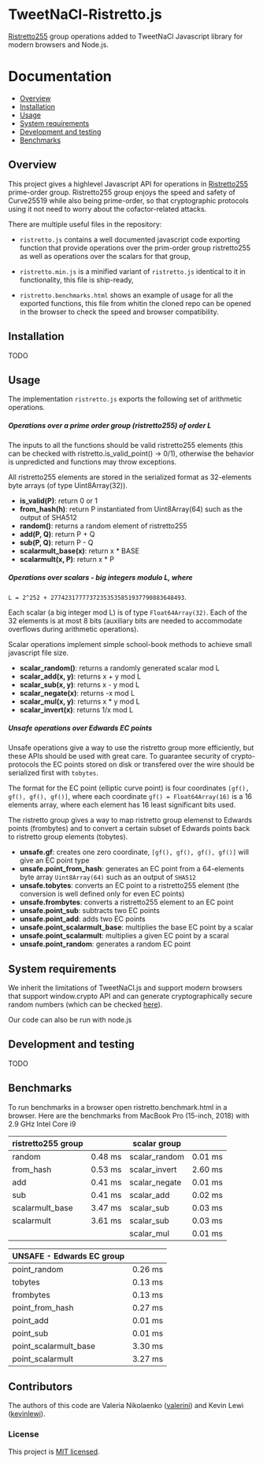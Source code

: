 TweetNaCl-Ristretto.js
============

[Ristretto255](https://ristretto.group/) group operations added to TweetNaCl Javascript library
for modern browsers and Node.js.

Documentation
=============

* [Overview](#overview)
* [Installation](#installation)
* [Usage](#usage)
* [System requirements](#system-requirements)
* [Development and testing](#development-and-testing)
* [Benchmarks](#benchmarks)

Overview
--------

This project gives a highlevel Javascript API for operations in [Ristretto255](https://ristretto.group/) prime-order group.
Ristretto255 group enjoys the speed and safety of Curve25519 while also being prime-order, so that cryptographic protocols using it not need to worry about the cofactor-related attacks.

There are multiple useful files in the repository:

* `ristretto.js` contains a well documented javascript code exporting function that provide operations over the prim-order group ristretto255 as well as operations over the scalars for that group,

* `ristretto.min.js` is a minified variant of `ristretto.js` identical to it in functionality, this file is ship-ready,

* `ristretto.benchmarks.html` shows an example of usage for all the exported functions, this file from whitin the cloned repo can be opened in the browser to check the speed and browser compatibility.

Installation
------------

TODO

Usage
-----

The implementation `ristretto.js` exports the following set of arithmetic operations.

##### Operations over a prime order group (ristretto255) of order L

The inputs to all the functions should be valid ristretto255 elements (this can be checked with ristretto.is_valid_point() -> 0/1), otherwise the behavior is unpredicted and functions may throw exceptions.

All ristretto255 elements are stored in the serialized format as 32-elements byte arrays (of type Uint8Array(32)).

* **is_valid(P)**: return 0 or 1
* **from_hash(h)**: return P instantiated from Uint8Array(64) such as the output of SHA512
* **random()**: returns a random element of ristretto255
* **add(P, Q)**: return P + Q
* **sub(P, Q)**: return P - Q
* **scalarmult_base(x)**: return x * BASE
* **scalarmult(x, P)**: return x * P

##### Operations over scalars - big integers modulo L, where
`L = 2^252 + 27742317777372353535851937790883648493`.

Each scalar (a big integer mod L) is of type `Float64Array(32)`. Each of the 32 elements is at most 8 bits (auxiliary bits are needed to accommodate overflows during arithmetic operations).

Scalar operations implement simple school-book methods to achieve small javascript file size.

* **scalar_random()**: returns a randomly generated scalar mod L
* **scalar_add(x, y)**: returns x + y mod L
* **scalar_sub(x, y)**: returns x - y mod L
* **scalar_negate(x)**: returns -x mod L
* **scalar_mul(x, y)**: returns x * y mod L
* **scalar_invert(x)**: returns 1/x mod L

##### Unsafe operations over Edwards EC points

Unsafe operations give a way to use the ristretto group more efficiently, but these APIs should be used with great care.
To guarantee security of crypto-protocols the EC points stored on disk or transfered over the wire should be serialized first with `tobytes`.

The format for the EC point (elliptic curve point) is four coordinates `[gf(), gf(), gf(), gf()]`, where each coordinate `gf() = Float64Array(16)` is a 16 elements array, where each element has 16 least significant bits used.

The ristretto group gives a way to map ristretto group elemenst to Edwards points (frombytes) and to convert a certain subset of Edwards points back to ristretto group elements (tobytes).

* **unsafe.gf**: creates one zero coordinate, `[gf(), gf(), gf(), gf()]` will give an EC point type
* **unsafe.point_from_hash**: generates an EC point from a 64-elements byte array `Uint8Array(64)` such as an output of `SHA512`
* **unsafe.tobytes**: converts an EC point to a ristretto255 element (the conversion is well defined only for even EC points)
* **unsafe.frombytes**: converts a ristretto255 element to an EC point
* **unsafe.point_sub**: subtracts two EC points
* **unsafe.point_add**: adds two EC points
* **unsafe.point_scalarmult_base**: multiplies the base EC point by a scalar
* **unsafe.point_scalarmult**: multiplies a given EC point by a scaral
* **unsafe.point_random**: generates a random EC point


System requirements
-------------------

We inherit the limitations of TweetNaCl.js and support modern browsers that support
window.crypto API and can generate cryptographically secure random numbers (which can be checked [here](https://caniuse.com/#feat=getrandomvalues)).

Our code can also be run with node.js

Development and testing
------------------------

TODO

Benchmarks
----------

To run benchmarks in a browser open ristretto.benchmark.html in a browser.
Here are the benchmarks from MacBook Pro (15-inch, 2018) with 2.9 GHz Intel Core i9

| ristretto255 group        |              | scalar group              |              |
| ------------------------- |:------------:| ------------------------- |:------------:|
| random                    | 0.48 ms      | scalar_random             | 0.01 ms      |
| from_hash                 | 0.53 ms      | scalar_invert             | 2.60 ms      |
| add                       | 0.41 ms      | scalar_negate             | 0.01 ms      |
| sub                       | 0.41 ms      | scalar_add                | 0.02 ms      |
| scalarmult_base           | 3.47 ms      | scalar_sub                | 0.03 ms      |
| scalarmult                | 3.61 ms      | scalar_sub                | 0.03 ms      |
|                           |              | scalar_mul                | 0.01 ms      |

| UNSAFE - Edwards EC group |              |
| ------------------------- |:------------:|
| point_random              | 0.26 ms      |
| tobytes                   | 0.13 ms      |
| frombytes                 | 0.13 ms      |
| point_from_hash           | 0.27 ms      |
| point_add                 | 0.01 ms      |
| point_sub                 | 0.01 ms      |
| point_scalarmult_base     | 3.30 ms      |
| point_scalarmult          | 3.27 ms      |


Contributors
------------

The authors of this code are Valeria Nikolaenko ([valerini](https://github.com/valerini)) and Kevin Lewi ([kevinlewi](https://github.com/kevinlewi)).

### License
This project is [MIT licensed](./LICENSE).
